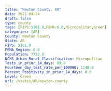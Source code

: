 ```yaml
---
title: "Newton County, AR"
date: 2021-04-24
draft: false
type: county
tags: [FIPS:5101.0,FEMA:6.0,Micropolitan,Green]
categories: [AR]
County: Newton County
State: AR
FIPS: 5101.0
FEMA_Region: 6.0
Population: 7753.0
NCHS_Urban_Rural_Classification: Micropolitan
Tests_in_prior_14_days: 89.0
Fourteen_day_test_rate_per_100000: 1148.0
Percent_Positivity_in_prior_14_days: 0.0
Level: Green
url: /states/AR/newton-county
---
```



